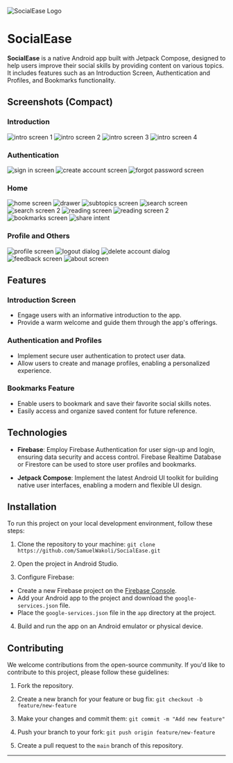 <img src="app/src/main/res/mipmap-xxxhdpi/ic_launcher_round.webp" title="SocialEase Logo" alt="SocialEase Logo"/>

# SocialEase

**SocialEase** is a native Android app built with Jetpack Compose, designed to help users improve their social skills by providing content on various topics. It includes features such as an Introduction Screen, Authentication and Profiles, and Bookmarks functionality.

## Screenshots (Compact)

### Introduction
<img src="screenshots/compact/intro_screen_1.png" alt="intro screen 1"/>
<img src="screenshots/compact/intro_screen_2.png" alt="intro screen 2"/>
<img src="screenshots/compact/intro_screen_3.png" alt="intro screen 3"/>
<img src="screenshots/compact/intro_screen_4.png" alt="intro screen 4"/>

### Authentication
<img src="screenshots/compact/sign_in_screen.png" alt="sign in screen"/>
<img src="screenshots/compact/create_account_screen.png" alt="create account screen"/>
<img src="screenshots/compact/forgot_password_screen.png" alt="forgot password screen"/>

### Home
<img src="screenshots/compact/home_screen.png" alt="home screen"/>
<img src="screenshots/compact/drawer.png" alt="drawer"/>
<img src="screenshots/compact/sub_topics_screen.png" alt="subtopics screen"/>
<img src="screenshots/compact/search_screen.png" alt="search screen"/>
<img src="screenshots/compact/search_screen_2.png" alt="search screen 2"/>
<img src="screenshots/compact/reading_screen.png" alt="reading screen"/>
<img src="screenshots/compact/reading_screen_2.png" alt="reading screen 2"/>
<img src="screenshots/compact/bookmarks_screen.png" alt="bookmarks screen"/>
<img src="screenshots/compact/share_intent.png" alt="share intent"/>

### Profile and Others
<img src="screenshots/compact/profile_screen.png" alt="profile screen"/>
<img src="screenshots/compact/logout_dialog.png" alt="logout dialog"/>
<img src="screenshots/compact/delete_account_dialog.png" alt="delete account dialog"/>
<img src="screenshots/compact/feedback_screen.png" alt="feedback screen"/>
<img src="screenshots/compact/about_screen.png" alt="about screen"/>

## Features

### Introduction Screen
- Engage users with an informative introduction to the app.
- Provide a warm welcome and guide them through the app's offerings.

### Authentication and Profiles
- Implement secure user authentication to protect user data.
- Allow users to create and manage profiles, enabling a personalized experience.

### Bookmarks Feature
- Enable users to bookmark and save their favorite social skills notes.
- Easily access and organize saved content for future reference.

## Technologies
- **Firebase**: Employ Firebase Authentication for user sign-up and login, ensuring data security and access control. Firebase Realtime Database or Firestore can be used to store user profiles and bookmarks.

- **Jetpack Compose**: Implement the latest Android UI toolkit for building native user interfaces, enabling a modern and flexible UI design.

## Installation

To run this project on your local development environment, follow these steps:

1. Clone the repository to your machine:
`git clone https://github.com/SamuelWakoli/SocialEase.git`

2. Open the project in Android Studio.

3. Configure Firebase:
- Create a new Firebase project on the [Firebase Console](https://console.firebase.google.com/).
- Add your Android app to the project and download the `google-services.json` file.
- Place the `google-services.json` file in the `app` directory at the project.

4. Build and run the app on an Android emulator or physical device.

## Contributing

We welcome contributions from the open-source community. If you'd like to contribute to this project, please follow these guidelines:

1. Fork the repository.

2. Create a new branch for your feature or bug fix:
`git checkout -b feature/new-feature`

3. Make your changes and commit them:
`git commit -m "Add new feature"`

4. Push your branch to your fork:
`git push origin feature/new-feature`

5. Create a pull request to the `main` branch of this repository.

---
